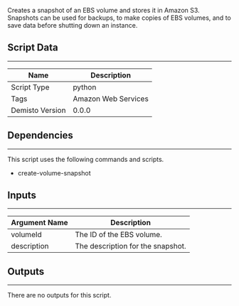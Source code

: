 Creates a snapshot of an EBS volume and stores it in Amazon S3. Snapshots can be used for backups, to make copies of EBS volumes, and to save data before shutting down an instance.

## Script Data
---

| **Name** | **Description** |
| --- | --- |
| Script Type | python |
| Tags | Amazon Web Services |
| Demisto Version | 0.0.0 |

## Dependencies
---
This script uses the following commands and scripts.
* create-volume-snapshot

## Inputs
---

| **Argument Name** | **Description** |
| --- | --- |
| volumeId | The ID of the EBS volume. |
| description | The description for the snapshot. |

## Outputs
---
There are no outputs for this script.
